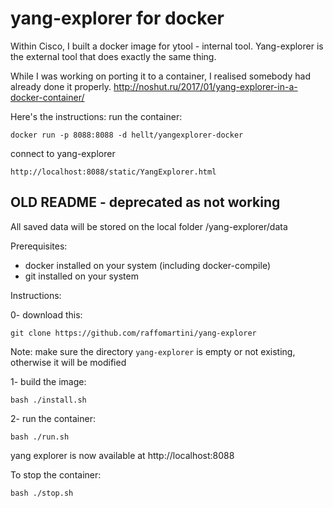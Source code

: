 # yang-explorer for docker

Within Cisco, I built a docker image for ytool - internal tool.
Yang-explorer is the external tool that does exactly the same thing.

While I was working on porting it to a container, I realised somebody had already done it properly.
http://noshut.ru/2017/01/yang-explorer-in-a-docker-container/

Here's the instructions:
run the container:
```
docker run -p 8088:8088 -d hellt/yangexplorer-docker
```

connect to yang-explorer
```
http://localhost:8088/static/YangExplorer.html
```


## OLD README - deprecated as not working

All saved data will be stored on the local folder /yang-explorer/data

Prerequisites:
- docker installed on your system (including docker-compile)
- git installed on your system

Instructions:

0- download this:
```
git clone https://github.com/raffomartini/yang-explorer
```
Note: make sure the directory `yang-explorer` is empty or not existing, otherwise it will be modified

1- build the image:
```
bash ./install.sh 
```

2- run the container:
```
bash ./run.sh
```

yang explorer is now available at 
http://localhost:8088

To stop the container:
```
bash ./stop.sh
```
